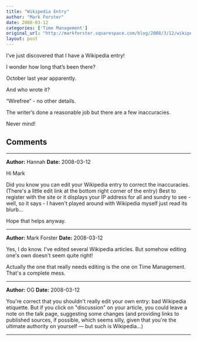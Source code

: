 ```yaml
---
title: "Wikipedia Entry"
author: "Mark Forster"
date: 2008-03-12
categories: ['Time Management']
original_url: "http://markforster.squarespace.com/blog/2008/3/12/wikipedia-entry.html"
layout: post
---
```


I’ve just discovered that I have a Wikipedia entry!

I wonder how long that’s been there?

October last year apparently.

And who wrote it?

“Wirefree” - no other details.

The writer’s done a reasonable job but there are a few inaccuracies.

Never mind!


## Comments

---

**Author:** Hannah
**Date:** 2008-03-12

Hi Mark  
  
Did you know you can edit your Wikipedia entry to correct the inaccuracies. (There's a little edit link at the bottom right corner of the entry) Best to register with the site or it displays your IP address for all and sundry to see - well, so it says - I haven't played around with Wikipedia myself just read its blurb...  
  
Hope that helps anyway.

---

**Author:** Mark Forster
**Date:** 2008-03-12

Yes, I do know. I've edited several Wikipedia articles. But somehow editing one's own doesn't seem quite right!  
  
Actually the one that really needs editing is the one on Time Management. That's a complete mess.

---

**Author:** OG
**Date:** 2008-03-12

You're correct that you shouldn't really edit your own entry: bad Wikipedia etiquette. But if you click on "discussion" on your article, you could leave a note on the talk page, suggesting some changes (and providing links to published sources, if possible, which seems silly, given that you're the ultimate authority on yourself — but such is Wikipedia...)

---
